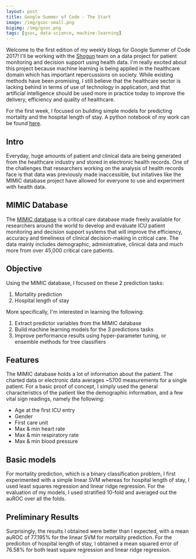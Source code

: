 ```yaml
---
layout: post
title: Google Summer of Code - The Start
image: /img/gsoc-small.png
bigimg: /img/gsoc.png
tags: [gsoc, data-science, machine-learning]
---
```


Welcome to the first edition of my weekly blogs for Google Summer of Code 2017! I'll be working with the [Shogun](http://shogun.ml) team on a data project for patient monitoring and decision support using health data. I'm really excited about this project because machine learning is being applied in the healthcare domain which has important repercussions on society. While existing methods have been promising, I still believe that the healthcare sector is lacking behind in terms of use of technology in application, and that artificial intelligence should be used more in practice today to improve the delivery, efficiency and quality of healthcare.

For the first week, I focused on building simple models for predicting mortality and the hospital length of stay. A python notebook of my work can be found [here](https://github.com/olinguyen/gsoc2017-shogun-dataproject/).

## Intro

Everyday, huge amounts of patient and clinical data are being generated from the healthcare industry and stored in electronic health records. One of the challenges that researchers working on the analysis of health records face is that data was previously made inaccessible, but initatives like the MIMIC database project have allowed for everyone to use and experiment with health data.

## MIMIC Database

The [MIMIC database](https://mimic.physionet.org/
) is a critical care database made freely available for researchers around the world to develop and evaluate ICU patient monitoring and decision support systems that will improve the efficiency, accuracy and timeliness of clinical decision-making in critical care. The data mainly includes demographic, administrative, clinical data and much more from over 45,000 critical care patients.

## Objective

Using the MIMIC database, I focused on these 2 prediction tasks:

1. Mortality prediction
2. Hospital length of stay  

More specifically, I'm interested in learning the following:

1. Extract predictor variables from the MIMIC database
2. Build machine learning models for the 3 predictions tasks
3. Improve performance results using hyper-parameter tuning, or ensemble methods for tree classifiers

## Features

The MIMIC database holds a lot of information about the patient. The charted data or electronic data averages ~5700 measurements for a single patient. For a basic proof of concept, I simply used the general characteristics of the patient like the demographic information, and a few vital sign readings, namely the following:

* Age at the first ICU entry
* Gender
* First care unit
* Max & min heart rate
* Max & min respiratory rate
* Max & min blood pressure

## Basic models

For mortality prediction, which is a binary classification problem, I first experimented with a simple linear SVM whereas for hospital length of stay, I used least squares regression and linear ridge regression. For the evaluation of my models, I used stratified 10-fold and averaged out the auROC over all the folds.

## Preliminary Results

Surprisingly, the results I obtained were better than I expected, with a mean auROC of 77.195% for the linear SVM for mortality prediction. For the prediciton of hospital length of stay, I obtained a mean squared error of 76.58% for both least square regression and linear ridge regression.
